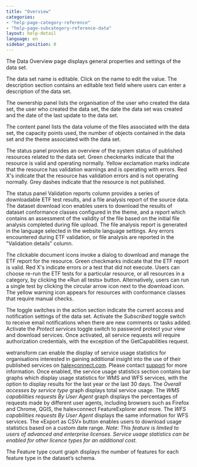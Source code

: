 ```yaml
---
title: "Overview"
categories:
- "help-page-category-reference"
- "help-page-subcategory-reference-data"
layout: help-detail
language: en
sidebar_position: 0
---
```


The Data Overview page displays general properties and settings of the data set.

The data set name is editable. Click on the name to edit the value. The description section contains an editable text field where users can enter a description of the data set.

The ownership panel lists the organisation of the user who created the data set, the user who created the data set, the date the data set was created and the date of the last update to the data set.

The content panel lists the data volume of the files associated with the data set, the capacity points used, the number of objects contained in the data set and the theme associated with the data set.

The status panel provides an overview of the system status of published resources related to the data set. Green checkmarks indicate that the resource is valid and operating normally. Yellow exclamation marks indicate that the resource has validation warnings and is operating with errors. Red X's indicate that the resource has validation errors and is not operating normally. Grey dashes indicate that the resource is not published.

The status panel Validation reports column provides a series of downloadable ETF test results, and a file analysis report of the source data. The dataset download icon enables users to download the results of dataset conformance classes configured in the theme, and a report which contains an assessment of the validity of the file based on the initial file analysis completed during file upload. The file analysis report is generated in the language selected in the website language settings. Any errors encountered during ETF validation, or file analysis are reported in the "Validation details" column.

The clickable document icons invoke a dialog to download and manage the ETF report for the resource. Green checkmarks indicate that the ETF report is valid. Red X's indicate errors or a test that did not execute. Users can choose re-run the ETF tests for a particular resource, or all resources in a category, by clicking the «Run all tests» button. Alternatively, users can run a single test by clicking the circular arrow icon next to the download icon. The yellow warning icon appears for resources with conformance classes that require manual checks.

The toggle switches in the action section indicate the current access and notification settings of the data set. Activate the *Subscribed* toggle switch to receive email notifications when there are new comments or tasks added. Activate the *Protect services* toggle switch to password protect your view and download services. Once activated, all service requests will require authorization credentials, with the exception of the GetCapabilities request.

wetransform can enable the display of service usage statistics for organisations interested in gaining additional insight into the use of their published services on [hale»connect.com](https://haleconnect.com). Please contact [support](https://www.wetransform.to/services/support/) for more information. Once enabled, the service usage statistics section contains bar graphs which display usage statistics for WMS and WFS services, with the option to display results for the last year or the last 30 days. The *Overall accesses by service type* graph displays total service usage. The *WMS capabilities requests By User Agent* graph displays the percentages of requests made by different user agents, including browsers such as Firefox and Chrome, QGIS, the hale»connect FeatureExplorer and more. The *WFS capabilities requests By User Agent* displays the same information for WFS services. The &laquo;Export as CSV&raquo; button enables users to download usage statistics based on a custom date range.
*Note: This feature is limited to users of advanced and enterprise licenses. Service usage statistics can be enabled for other licence types for an additional cost.*

The Feature type count graph displays the number of features for each feature type in the dataset’s schema.

